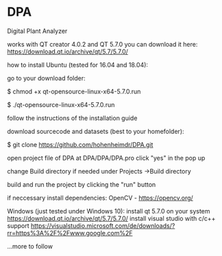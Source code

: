 # DPA
Digital Plant Analyzer


works with QT creator 4.0.2 and QT 5.7.0
you can download it here:
https://download.qt.io/archive/qt/5.7/5.7.0/

how to install Ubuntu (tested for 16.04 and 18.04):

go to your download folder:

$ chmod +x qt-opensource-linux-x64-5.7.0.run 

$ ./qt-opensource-linux-x64-5.7.0.run

follow the instructions of the installation guide

download sourcecode and datasets (best to your homefolder):

$ git clone https://github.com/hohenheimdr/DPA.git

open project file of DPA at
 DPA/DPA/DPA.pro
click "yes" in the pop up

change Build directory if needed under Projects ->Build directory

build and run the project by clicking the "run" button

if neccessary install dependencies: 
OpenCV - https://opencv.org/


Windows (just tested under Windows 10):
install qt 5.7.0 on your system
https://download.qt.io/archive/qt/5.7/5.7.0/
install visual studio with c/c++ support
https://visualstudio.microsoft.com/de/downloads/?rr=https%3A%2F%2Fwww.google.com%2F


...more to follow






